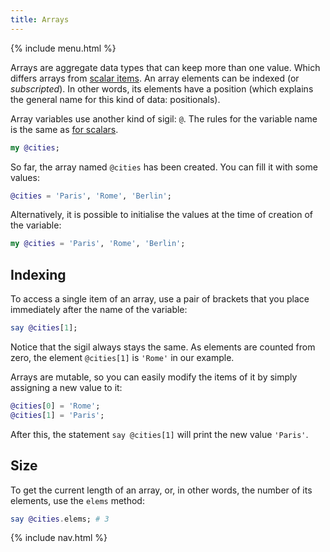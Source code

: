 ```yaml
---
title: Arrays
---
```


{% include menu.html %}

Arrays are aggregate data types that can keep more than one value. Which differs arrays from [scalar items](/raku-course/essentials/scalar-variables). An array elements can be indexed (or _subscripted_). In other words, its elements have a position (which explains the general name for this kind of data: positionals).

Array variables use another kind of sigil: `@`. The rules for the variable name is the same as [for scalars](/raku-course/essentials/scalar-variables/identifiers/).

```raku
my @cities;
```

So far, the array named `@cities` has been created. You can fill it with some values:

```raku
@cities = 'Paris', 'Rome', 'Berlin';
```

Alternatively, it is possible to initialise the values at the time of creation of the variable:

```raku
my @cities = 'Paris', 'Rome', 'Berlin';
```

## Indexing

To access a single item of an array, use a pair of brackets that you place immediately after the name of the variable:

```raku
say @cities[1];
```

Notice that the sigil always stays the same. As elements are counted from zero, the element `@cities[1]` is `'Rome'` in our example.

Arrays are mutable, so you can easily modify the items of it by simply assigning a new value to it:

```raku
@cities[0] = 'Rome';
@cities[1] = 'Paris';
```

After this, the statement `say @cities[1]` will print the new value `'Paris'`.

## Size

To get the current length of an array, or, in other words, the number of its elements, use the `elems` method:

```raku
say @cities.elems; # 3
```

{% include nav.html %}
